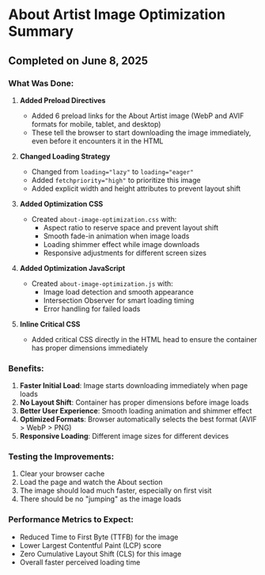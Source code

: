 # About Artist Image Optimization Summary

## Completed on June 8, 2025

### What Was Done:

1. **Added Preload Directives**
   - Added 6 preload links for the About Artist image (WebP and AVIF formats for mobile, tablet, and desktop)
   - These tell the browser to start downloading the image immediately, even before it encounters it in the HTML

2. **Changed Loading Strategy**
   - Changed from `loading="lazy"` to `loading="eager"`
   - Added `fetchpriority="high"` to prioritize this image
   - Added explicit width and height attributes to prevent layout shift

3. **Added Optimization CSS**
   - Created `about-image-optimization.css` with:
     - Aspect ratio to reserve space and prevent layout shift
     - Smooth fade-in animation when image loads
     - Loading shimmer effect while image downloads
     - Responsive adjustments for different screen sizes

4. **Added Optimization JavaScript**
   - Created `about-image-optimization.js` with:
     - Image load detection and smooth appearance
     - Intersection Observer for smart loading timing
     - Error handling for failed loads

5. **Inline Critical CSS**
   - Added critical CSS directly in the HTML head to ensure the container has proper dimensions immediately

### Benefits:

1. **Faster Initial Load**: Image starts downloading immediately when page loads
2. **No Layout Shift**: Container has proper dimensions before image loads
3. **Better User Experience**: Smooth loading animation and shimmer effect
4. **Optimized Formats**: Browser automatically selects the best format (AVIF > WebP > PNG)
5. **Responsive Loading**: Different image sizes for different devices

### Testing the Improvements:

1. Clear your browser cache
2. Load the page and watch the About section
3. The image should load much faster, especially on first visit
4. There should be no "jumping" as the image loads

### Performance Metrics to Expect:

- Reduced Time to First Byte (TTFB) for the image
- Lower Largest Contentful Paint (LCP) score
- Zero Cumulative Layout Shift (CLS) for this image
- Overall faster perceived loading time
